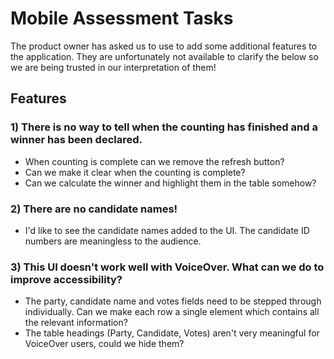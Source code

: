 # Mobile Assessment Tasks

The product owner has asked us to use to add some additional features to the application. They are unfortunately not available to clarify the below so we are being trusted in our interpretation of them!

## Features

### 1) There is no way to tell when the counting has finished and a winner has been declared.

- When counting is complete can we remove the refresh button?
- Can we make it clear when the counting is complete?
- Can we calculate the winner and highlight them in the table somehow?

### 2) There are no candidate names!

- I'd like to see the candidate names added to the UI. The candidate ID numbers are meaningless to the audience.

### 3) This UI doesn't work well with VoiceOver. What can we do to improve accessibility?

- The party, candidate name and votes fields need to be stepped through individually. Can we make each row a single element which contains all the relevant information?
- The table headings (Party, Candidate, Votes) aren't very meaningful for VoiceOver users, could we hide them?
